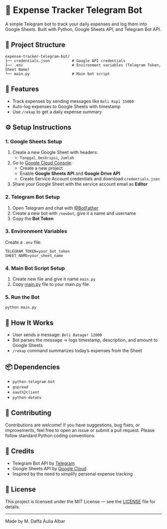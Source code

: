 # 💸 Expense Tracker Telegram Bot

A simple Telegram bot to track your daily expenses and log them into Google Sheets. Built with Python, Google Sheets API, and Telegram Bot API.

## 📁 Project Structure
```
expense-tracker-telegram-bot/
├── credentials.json          # Google API credentials
├── .env                      # Environment variables (Telegram Token, Sheet Name)
└── main.py                   # Main bot script
```

## 🚀 Features
- Track expenses by sending messages like `Beli Kopi 15000`
- Auto-log expenses to Google Sheets with timestamp
- Use `/rekap` to get a daily expense summary

## ⚙️ Setup Instructions

### 1. Google Sheets Setup
1. Create a new Google Sheet with headers:
   - `Tanggal`, `Deskripsi`, `Jumlah`
2. Go to [Google Cloud Console](https://console.cloud.google.com/):
   - Create a new project
   - Enable **Google Sheets API** and **Google Drive API**
   - Create Service Account credentials and download `credentials.json`
3. Share your Google Sheet with the service account email as **Editor**

### 2. Telegram Bot Setup
1. Open Telegram and chat with [@BotFather](https://t.me/BotFather)
2. Create a new bot with `/newbot`, give it a name and username
3. Copy the **Bot Token**

### 3. Environment Variables
Create a `.env` file:
```
TELEGRAM_TOKEN=your_bot_token
SHEET_NAME=your_sheet_name
```

### 4. Main Bot Script Setup
1. Create new file and give it name `main.py`
2. Copy [main.py](./main.py) file to your main.py file.

### 5. Run the Bot
```
python main.py
```

## 🧠 How It Works
- User sends a message: `Beli Batagor 12000`
- Bot parses the message → logs timestamp, description, and amount to Google Sheets
- `/rekap` command summarizes today’s expenses from the Sheet

## 📦 Dependencies
- `python-telegram-bot`
- `gspread`
- `oauth2client`
- `python-dotenv`

## 🤝 Contributing
Contributions are welcome! If you have suggestions, bug fixes, or improvements, feel free to open an issue or submit a pull request. Please follow standard Python coding conventions.

## 🙏 Credits
- Telegram Bot API by [Telegram](https://core.telegram.org/bots/api)
- Google Sheets API by [Google Cloud](https://cloud.google.com/sheets)
- Inspired by the need to simplify personal expense tracking

## 📄 License
This project is licensed under the MIT License — see the [LICENSE](./LICENSE) file for details.

---
Made by M. Daffa Aulia Albar
